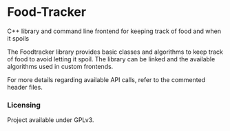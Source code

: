 # Food-Tracker

C++ library and command line frontend for keeping track of food and when it spoils

The Foodtracker library provides basic classes and algorithms to keep track of food to avoid letting it spoil. The library can be linked and the available algorithms used in custom frontends.

For more details regarding available API calls, refer to the commented header files.

### Licensing

Project available under GPLv3.
